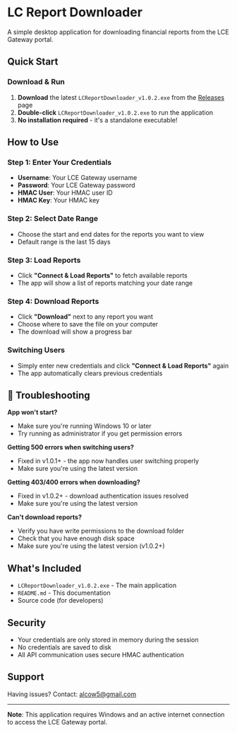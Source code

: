 # LC Report Downloader

A simple desktop application for downloading financial reports from the LCE Gateway portal.

## Quick Start

### Download & Run
1. **Download** the latest `LCReportDownloader_v1.0.2.exe` from the [Releases](https://github.com/alcow5/LC-Report-Dowloader/releases) page
2. **Double-click** `LCReportDownloader_v1.0.2.exe` to run the application
3. **No installation required** - it's a standalone executable!

## How to Use

### Step 1: Enter Your Credentials
- **Username**: Your LCE Gateway username
- **Password**: Your LCE Gateway password  
- **HMAC User**: Your HMAC user ID
- **HMAC Key**: Your HMAC key

### Step 2: Select Date Range
- Choose the start and end dates for the reports you want to view
- Default range is the last 15 days

### Step 3: Load Reports
- Click **"Connect & Load Reports"** to fetch available reports
- The app will show a list of reports matching your date range

### Step 4: Download Reports
- Click **"Download"** next to any report you want
- Choose where to save the file on your computer
- The download will show a progress bar

### Switching Users
- Simply enter new credentials and click **"Connect & Load Reports"** again
- The app automatically clears previous credentials

## 🔧 Troubleshooting

**App won't start?**
- Make sure you're running Windows 10 or later
- Try running as administrator if you get permission errors

**Getting 500 errors when switching users?**
- Fixed in v1.0.1+ - the app now handles user switching properly
- Make sure you're using the latest version

**Getting 403/400 errors when downloading?**
- Fixed in v1.0.2+ - download authentication issues resolved
- Make sure you're using the latest version

**Can't download reports?**
- Verify you have write permissions to the download folder
- Check that you have enough disk space
- Make sure you're using the latest version (v1.0.2+)

##  What's Included

- `LCReportDownloader_v1.0.2.exe` - The main application
- `README.md` - This documentation
- Source code (for developers)

##  Security

- Your credentials are only stored in memory during the session
- No credentials are saved to disk
- All API communication uses secure HMAC authentication

##  Support

Having issues? Contact: [alcow5@gmail.com](mailto:alcow5@gmail.com)

---

**Note**: This application requires Windows and an active internet connection to access the LCE Gateway portal.
